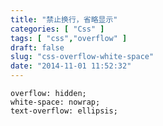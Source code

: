 ```yaml
---
title: "禁止换行，省略显示"
categories: [ "Css" ]
tags: [ "css","overflow" ]
draft: false
slug: "css-overflow-white-space"
date: "2014-11-01 11:52:32"
---
```


    overflow: hidden;
    white-space: nowrap;
    text-overflow: ellipsis;